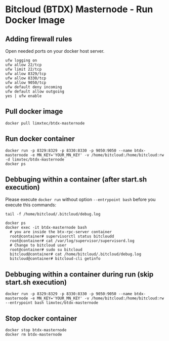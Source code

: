 # Bitcloud (BTDX) Masternode - Run Docker Image

## Adding firewall rules
Open needed ports on your docker host server.
```
ufw logging on
ufw allow 22/tcp
ufw limit 22/tcp
ufw allow 8329/tcp
ufw allow 8330/tcp
ufw allow 9050/tcp
ufw default deny incoming 
ufw default allow outgoing 
yes | ufw enable
```

## Pull docker image
```
docker pull limxtec/btdx-masternode
```

## Run docker container
```
docker run -p 8329:8329 -p 8330:8330 -p 9050:9050 --name btdx-masternode -e MN_KEY='YOUR_MN_KEY' -v /home/bitcloud:/home/bitcloud:rw -d limxtec/btdx-masternode
docker ps
```

## Debbuging within a container (after start.sh execution)
Please execute ```docker run``` without option ```--entrypoint bash``` before you execute this commands:
```
tail -f /home/bitcloud/.bitcloud/debug.log

docker ps
docker exec -it btdx-masternode bash
  # you are inside the btx-rpc-server container
  root@container# supervisorctl status bitcloudd
  root@container# cat /var/log/supervisor/supervisord.log
  # Change to bitcloud user
  root@container# sudo su bitcloud
  bitcloud@container# cat /home/bitcloud/.bitcloud/debug.log
  bitcloud@container# bitcloud-cli getinfo
```

## Debbuging within a container during run (skip start.sh execution)
```
docker run -p 8329:8329 -p 8330:8330 -p 9050:9050 --name btdx-masternode -e MN_KEY='YOUR_MN_KEY' -v /home/bitcloud:/home/bitcloud:rw --entrypoint bash limxtec/btdx-masternode
```

## Stop docker container
```
docker stop btdx-masternode
docker rm btdx-masternode
```
